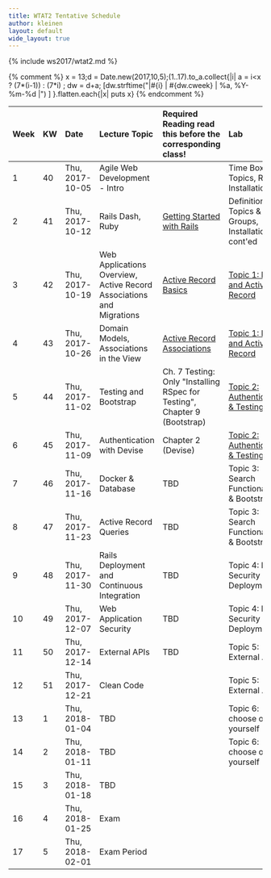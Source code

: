 ```yaml
---
title: WTAT2 Tentative Schedule
author: kleinen
layout: default
wide_layout: true
---
```

{% include ws2017/wtat2.md %}

{% comment %}
x = 13;d = Date.new(2017,10,5);(1..17).to_a.collect{|i|  a = i<x ? (7*(i-1)) : (7*i) ; dw = d+a; [dw.strftime("|#{i} | #{dw.cweek} | %a, %Y-%m-%d |") ] }.flatten.each{|x| puts x}
{% endcomment %}




| Week | KW | Date            | Lecture Topic                                                        | Required Reading <span class="attention">read this before the corresponding class!</span> | Lab                                                               |
|:-----|:---|:----------------|:---------------------------------------------------------------------|:------------------------------------------------------------------------------------------|:------------------------------------------------------------------|
| 1    | 40 | Thu, 2017-10-05 | Agile Web Development - Intro                                        |                                                                                           | Time Box, Topics, Rails Installation                              |
| 2    | 41 | Thu, 2017-10-12 | Rails Dash, Ruby                                                     | [Getting Started with Rails](http://guides.rubyonrails.org/getting_started.html)          | Definition of Topics & Groups, Installation cont'ed               |
| 3    | 42 | Thu, 2017-10-19 | Web Applications Overview, Active Record Associations and Migrations | [Active Record Basics](http://guides.rubyonrails.org/active_record_basics.html)           | [Topic 1: Rails and Active Record](../topics/a1-activerecord/)    |
| 4    | 43 | Thu, 2017-10-26 | Domain Models, Associations in the View                              | [Active Record Associations](http://guides.rubyonrails.org/association_basics.html)       | [Topic 1: Rails and Active Record](../topics/a1-activerecord/)    |
| 5    | 44 | Thu, 2017-11-02 | Testing and Bootstrap                                                | Ch. 7 Testing: Only "Installing RSpec for Testing",  Chapter 9 (Bootstrap)                | [Topic 2: Authentication & Testing](../topics/a2-authentication/) |
| 6    | 45 | Thu, 2017-11-09 | Authentication with Devise                                           | Chapter 2 (Devise)                                                                        | [Topic 2: Authentication & Testing](../topics/a2-authentication/) |
| 7    | 46 | Thu, 2017-11-16 | Docker & Database                                                    | TBD                                                                                       | Topic 3: Search Functionality & Bootstrap                         |
| 8    | 47 | Thu, 2017-11-23 | Active Record Queries                                                | TBD                                                                                       | Topic 3: Search Functionality & Bootstrap                         |
| 9    | 48 | Thu, 2017-11-30 | Rails Deployment and Continuous Integration                          | TBD                                                                                       | Topic 4: Rails Security & Deployment                              |
| 10   | 49 | Thu, 2017-12-07 | Web Application Security                                             | TBD                                                                                       | Topic 4: Rails Security & Deployment                              |
| 11   | 50 | Thu, 2017-12-14 | External APIs                                                        | TBD                                                                                       | Topic 5: External APIs                                            |
| 12   | 51 | Thu, 2017-12-21 | Clean Code                                                           |                                                                                           | Topic 5: External APIs                                            |
| 13   | 1  | Thu, 2018-01-04 | TBD                                                                  |                                                                                           | Topic 6: choose one yourself                                      |
| 14   | 2  | Thu, 2018-01-11 | TBD                                                                  |                                                                                           | Topic 6: choose one yourself                                      |
| 15   | 3  | Thu, 2018-01-18 | TBD                                                                  |                                                                                           |                                                                   |
| 16   | 4  | Thu, 2018-01-25 | Exam                                                                 |                                                                                           |                                                                   |
| 17   | 5  | Thu, 2018-02-01 | Exam Period                                                          |                                                                                           |                                                                   |

